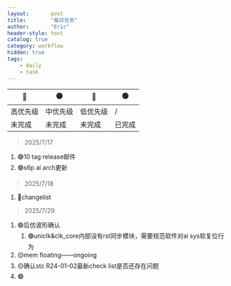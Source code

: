 ```yaml
---
layout:       post
title:        "每日任务"
author:       "Eric"
header-style: text
catalog: true
category: workflow
hidden: true
tags:
    - daily
    - task
---
```

🔴|🟡|🔵|🟢
--|--|--|--
高优先级|中优先级|低优先级|/
未完成|未完成|未完成|已完成


> 2025/7/17
1. 🟢10 tag release邮件
2. 🟢s6p ai arch更新
> 2025/7/18
1. 🔴changelist
> 2025/7/29
1. 🟢后仿波形确认
   1. 🟢uniclk&clk_core内部没有rst同步模块，需要规范软件对ai sys软复位行为
2. 🟡mem floating——ongoing
3. 🟡确认stc R24-01-02最新check list是否还存在问题
4. 🟢 

